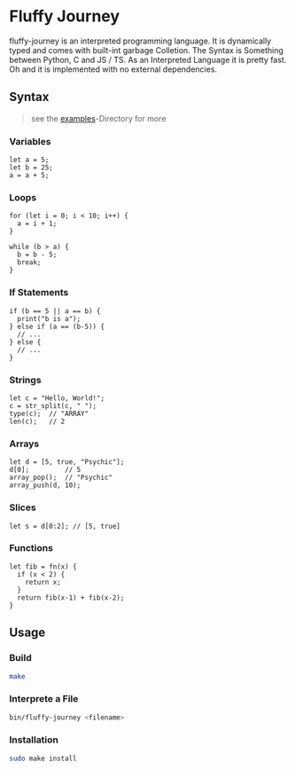 # Fluffy Journey

fluffy-journey is an interpreted programming language. It is dynamically typed and comes with built-int garbage Colletion. The Syntax is Something between Python, C and JS / TS. As an Interpreted Language it is pretty fast. Oh and it is implemented with no external dependencies.

## Syntax

> see the [examples](https://github.com/RaphaeleL/fluffy-journey/tree/main/examples)-Directory for more

### Variables

```
let a = 5;
let b = 25;
a = a + 5;
```

### Loops

```
for (let i = 0; i < 10; i++) {
  a = i + 1;
}

while (b > a) {
  b = b - 5;
  break;
}
```

### If Statements

```
if (b == 5 || a == b) {
  print("b is a");
} else if (a == (b-5)) {
  // ...
} else {
  // ...
}
```

### Strings

```
let c = "Hello, World!";
c = str_split(c, " ");
type(c);  // "ARRAY"
len(c);   // 2
```

### Arrays

```
let d = [5, true, "Psychic"];
d[0];         // 5
array_pop();  // "Psychic"
array_push(d, 10);
```

### Slices

```
let s = d[0:2]; // [5, true]
```

### Functions

```
let fib = fn(x) {
  if (x < 2) {
    return x;
  }
  return fib(x-1) + fib(x-2);
}
```

## Usage

### Build 

```bash 
make
```

### Interprete a File

```bash 
bin/fluffy-journey <filename>
```

### Installation 

```bash 
sudo make install
```
